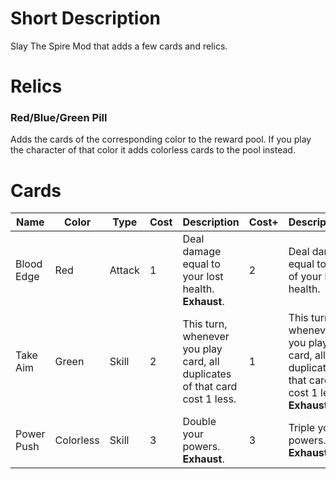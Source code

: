 # Short Description
Slay The Spire Mod that adds a few cards and relics.

# Relics
### Red/Blue/Green Pill
Adds the cards of the corresponding color to the reward pool. If you play the character of that color it adds colorless cards to the pool instead.


# Cards
Name | Color | Type | Cost | Description | Cost+ | Description+
--- | --- | --- | --- | --- | --- | ---
Blood Edge | Red | Attack | 1 | Deal damage equal to your lost health. **Exhaust**. | 2 | Deal damage equal to half of your lost health.
Take Aim | Green | Skill | 2 | This turn, whenever you play card, all duplicates of that card cost 1 less. | 1 | This turn, whenever you play card, all duplicates of that card cost 1 less. **Exhaust**.
Power Push | Colorless | Skill | 3 | Double your powers. **Exhaust**. | 3 | Triple your powers. **Exhaust**. 
